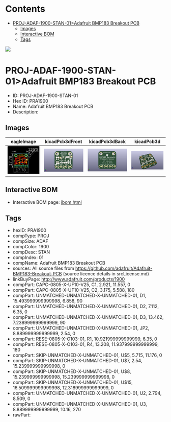 



Contents
========

* [PROJ-ADAF-1900-STAN-01>Adafruit BMP183 Breakout PCB](#proj-adaf-1900-stan-01adafruit-bmp183-breakout-pcb)
	* [Images](#images)
	* [Interactive BOM](#interactive-bom)
	* [Tags](#tags)
  
![][im]
# PROJ-ADAF-1900-STAN-01>Adafruit BMP183 Breakout PCB

- ID: PROJ-ADAF-1900-STAN-01
- Hex ID: PRA1900
- Name: Adafruit BMP183 Breakout PCB
- Description: 

## Images
  
  

|eagleImage|kicadPcb3dFront|kicadPcb3dBack|kicadPcb3d|
| :---: | :---: | :---: | :---: |
|[![eagleImage](eagleImage_140.png)](eagleImage_600.png)|[![kicadPcb3dFront](kicadPcb3dFront_140.png)](kicadPcb3dFront_600.png)|[![kicadPcb3dBack](kicadPcb3dBack_140.png)](kicadPcb3dBack_600.png)|[![kicadPcb3d](kicadPcb3d_140.png)](kicadPcb3d_600.png)|

## Interactive BOM

- Interactive BOM page: [ibom.html](kicad/bom/ibom.html)

## Tags

- hexID: PRA1900
- oompType: PROJ
- oompSize: ADAF
- oompColor: 1900
- oompDesc: STAN
- oompIndex: 01
- oompName: Adafruit BMP183 Breakout PCB
- sources: All source files from https://github.com/adafruit/Adafruit-BMP183-Breakout-PCB (source licence details in srcLicense.md)
- linkBuyPage: http://www.adafruit.com/products/1900
- oompPart: CAPC-0805-X-UF10-V25, C1, 2.921, 11.557, 0
- oompPart: CAPC-0805-X-UF10-V25, C2, 3.175, 5.588, 180
- oompPart: UNMATCHED-UNMATCHED-X-UNMATCHED-01, D1, 15.493999999999998, 6.858, 90
- oompPart: UNMATCHED-UNMATCHED-X-UNMATCHED-01, D2, 7.112, 6.35, 0
- oompPart: UNMATCHED-UNMATCHED-X-UNMATCHED-01, D3, 13.462, 7.238999999999999, 90
- oompPart: UNMATCHED-UNMATCHED-X-UNMATCHED-01, JP2, 8.889999999999999, 2.54, 0
- oompPart: RESE-0805-X-O103-01, R1, 10.921999999999999, 6.35, 0
- oompPart: RESE-0805-X-O103-01, R4, 13.208, 11.937999999999999, 180
- oompPart: SKIP-UNMATCHED-X-UNMATCHED-01, U$5, 5.715, 11.176, 0
- oompPart: SKIP-UNMATCHED-X-UNMATCHED-01, U$7, 2.54, 15.239999999999998, 0
- oompPart: SKIP-UNMATCHED-X-UNMATCHED-01, U$8, 15.239999999999998, 15.239999999999998, 0
- oompPart: SKIP-UNMATCHED-X-UNMATCHED-01, U$15, 16.509999999999998, 12.318999999999999, 0
- oompPart: UNMATCHED-UNMATCHED-X-UNMATCHED-01, U2, 2.794, 8.509, 0
- oompPart: UNMATCHED-UNMATCHED-X-UNMATCHED-01, U3, 8.889999999999999, 10.16, 270
- rawPart: 



[im]: kicadPcb3d_450.png
